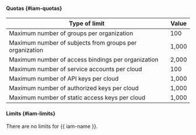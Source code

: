 #### Quotas {#iam-quotas}

Type of limit | Value
--- | ---
Maximum number of groups per organization | 100
Maximum number of subjects from groups per organization | 1,000
Maximum number of access bindings per organization | 2,000
Maximum number of service accounts per cloud | 100
Maximum number of API keys per cloud | 1,000
Maximum number of authorized keys per cloud | 1,000
Maximum number of static access keys per cloud | 1,000

#### Limits {#iam-limits}

There are no limits for {{ iam-name }}.
